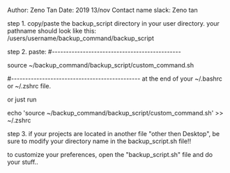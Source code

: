Author: Zeno Tan
Date: 2019 13/nov
Contact name slack: Zeno tan

step 1. copy/paste the backup_script directory in your user directory. your pathname should look like this: /users/username/backup_command/backup_script

step 2. paste:
#----------------------------------------------

source ~/backup_command/backup_script/custom_command.sh

#----------------------------------------------
at the end of your ~/.bashrc or ~/.zshrc file.

or just run

echo 'source ~/backup_command/backup_script/custom_command.sh' >> ~/.zshrc

step 3. if your projects are located in another file "other then Desktop",
be sure to modify your directory name in the backup_script.sh file!!

to customize your preferences, open the "backup_script.sh" file and do your stuff..
